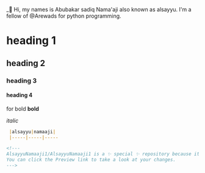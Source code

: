 _👋 Hi, my names is Abubakar sadiq Nama'aji also known as alsayyu.
I'm a fellow of @Arewads for python programming.

# heading 1
## heading 2
### heading 3
#### heading 4

for bold
__bold__

_italic_

```markdown
 |alsayyu|namaaji|
 |-----|-----|-----

<!---
AlsayyuNamaaji1/AlsayyuNamaaji1 is a ✨ special ✨ repository because its `README.md` (this file) appears on your GitHub profile.
You can click the Preview link to take a look at your changes.
--->
